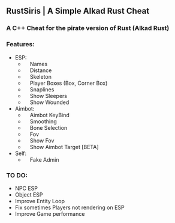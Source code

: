 ## RustSiris | A Simple Alkad Rust Cheat
### A C++ Cheat for the pirate version of Rust (Alkad Rust)
### Features:
* ESP:
  * ‎ ‎ ‎ ‎ Names
  * ‎ ‎ ‎ ‎ Distance
  * ‎ ‎ ‎ ‎ Skeleton
  * ‎ ‎ ‎ ‎ Player Boxes (Box, Corner Box)
  * ‎ ‎ ‎ ‎ Snaplines
  * ‎ ‎ ‎ ‎ Show Sleepers
  * ‎ ‎ ‎ ‎ Show Wounded
* Aimbot:
  * ‎ ‎ ‎ ‎ Aimbot KeyBind
  * ‎ ‎ ‎ ‎ Smoothing
  * ‎ ‎ ‎ ‎ Bone Selection
  * ‎ ‎ ‎ ‎ Fov
  * ‎ ‎ ‎ ‎ Show Fov
  * ‎ ‎ ‎ ‎ Show Aimbot Target [BETA]
* Self:
  * ‎ ‎ ‎ ‎ Fake Admin
### TO DO:
* NPC ESP
* Object ESP
* Improve Entity Loop
* Fix sometimes Players not rendering on ESP
* Improve Game performance
